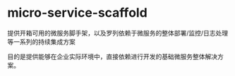 # micro-service-scaffold
提供开箱可用的微服务脚手架，以及罗列依赖于微服务的整体部署/监控/日志处理等一系列的持续集成方案

目的是提供能够在企业实际环境中，直接依赖进行开发的基础微服务整体解决方案。
